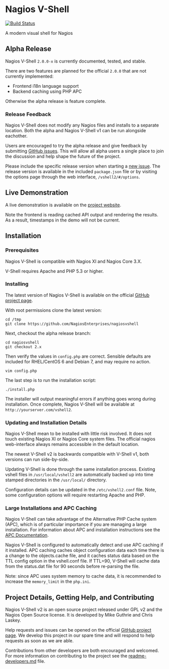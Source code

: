 # Nagios V-Shell

[![Build Status](https://travis-ci.org/chrislaskey/nagiosvshell.svg?branch=2.x)](https://travis-ci.org/chrislaskey/nagiosvshell)

A modern visual shell for Nagios


## Alpha Release

Nagios V-Shell `2.0.0-x` is currently documented, tested, and stable.

There are two features are planned for the official `2.0.0` that are not
currently implemented:

- Frontend i18n language support
- Backend caching using PHP APC

Otherwise the alpha release is feature complete.


### Release Feedback

Nagios V-Shell does not modify any Nagios files and installs to a separate
location. Both the alpha and Nagios V-Shell v1 can be run alongside eachother.

Users are encouraged to try the alpha release and give feedback by submitting
[GitHub issues](https://github.com/NagiosEnterprises/nagiosvshell/issues). This
will allow all alpha users a single place to join the discussion and help shape
the future of the project.

Please include the specific release version when starting a [new
issue](https://github.com/NagiosEnterprises/nagiosvshell/issues/new). The
release version is available in the included `package.json` file or by visiting
the options page through the web interface, `/vshell2/#/options`.


## Live Demonstration

A live demonstration is available on the [project
website](https://nagiosenterprises.github.io/nagiosvshell/).

Note the frontend is reading cached API output and rendering the
results. As a result, timestamps in the demo will not be current.


## Installation


### Prerequisites

Nagios V-Shell is compatible with Nagios XI and Nagios Core 3.X.

V-Shell requires Apache and PHP 5.3 or higher. 


### Installing

The latest version of Nagios V-Shell is available on the official
[GitHub project page](https://github.com/NagiosEnterprises/nagiosvshell).

With root permissions clone the latest version:

    cd /tmp
    git clone https://github.com/NagiosEnterprises/nagiosvshell

Next, checkout the alpha release branch:

    cd nagiosvshell
    git checkout 2.x

Then verify the values in `config.php` are correct. Sensible defaults are
included for RHEL/CentOS 6 and Debian 7, and may require no action.

    vim config.php

The last step is to run the installation script:

    ./install.php

The installer will output meaningful errors if anything goes wrong during
installation. Once complete, Nagios V-Shell will be available at
`http://yourserver.com/vshell2`.


### Updating and Installation Details

Nagios V-Shell mean to be installed with little risk involved. It does not
touch existing Nagios XI or Nagios Core system files. The official nagios
web-interface always remains accessible in the default location.

The newest V-Shell v2 is backwards compatible with V-Shell v1, both versions
can run side-by-side.

Updating V-Shell is done through the same installation process. Existing vshell
files in `/usr/local/vshell2` are automatically backed up into time stamped
directories in the `/usr/local/` directory.

Configuration details can be updated in the `/etc/vshell2.conf` file.
Note, some configuration options will require restarting Apache and PHP.


### Large Installations and APC Caching

Nagios V-Shell can take advantage of the Alternative PHP Cache system (APC),
which is of particular importance if you are managing a large installation. For
information about APC and installation instructions see the [APC
Documentation](http://php.net/manual/en/book.apc.php).

Nagios V-Shell is configured to automatically detect and use APC caching
if it installed. APC caching caches object configuration data each time there is
a change to the objects.cache file, and it caches status data based on the TTL
config option in the vshell.conf file. If TTL=90, V-Shell will cache data from
the status.dat file for 90 seconds before re-parsing the file.

Note: since APC uses system memory to cache data, it is recommended to increase
the `memory_limit` in the `php.ini`.


## Project Details, Getting Help, and Contributing

Nagios V-Shell v2 is an open source project released under GPL v2 and the
Nagios Open Source license. It is developed by Mike Guthrie and Chris Laskey.

Help requests and issues can be opened on the official
[GitHub project page](https://github.com/NagiosEnterprises/nagiosvshell). We
develop this project in our spare time and will respond to help requests as
soon as we are able.

Contributions from other developers are both encouraged and welcomed. For more
information on contributing to the project see the
[readme-developers.md](readme-developers.md) file.
